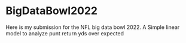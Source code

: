 # BigDataBowl2022
Here is my submission for the NFL big data bowl 2022. A Simple linear model to analyze punt return yds over expected
